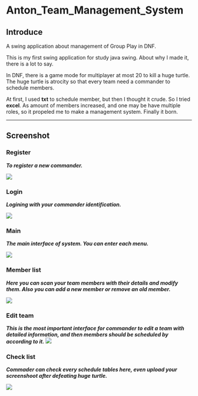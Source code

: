 # Anton_Team_Management_System

## Introduce

A swing application about management of Group Play in DNF.

This is my first swing application for study java swing. About why I made it, there is a lot to say.

In DNF, there is a game mode for multiplayer at most 20 to kill a huge turtle. The huge turtle is atrocity so that every team need a commander to schedule members.

At first, I used **txt** to schedule member, but then I thought it crude. So I tried **excel**. As amount of members increased, and one may be have multiple roles, so it propeled me to make a management system. Finally it born.

----

## Screenshot

### **Register**

***To register a new commander.***

![](https://github.com/frogfans/Anton_Team_Management_System/blob/master/image/register.png)

### **Login**

***Logining with your commander identification.***

![](https://github.com/frogfans/Anton_Team_Management_System/blob/master/image/login.png)

### **Main**

***The main interface of system. You can enter each menu.***

![](https://github.com/frogfans/Anton_Team_Management_System/blob/master/image/main.png)

### **Member list**

***Here you can scan your team members with their details and modify them. Also you can add a new member or remove an old member.***

![](https://github.com/frogfans/Anton_Team_Management_System/blob/master/image/memberList.png)

### **Edit team**

***This is the most important interface for commander to edit a team with detailed information, and then members should be scheduled by according to it.***
![](https://github.com/frogfans/Anton_Team_Management_System/blob/master/image/editTeam.png)

### **Check list**

***Commader can check every schedule tables here, even upload your screenshoot after defeating huge turtle.***

![](https://github.com/frogfans/Anton_Team_Management_System/blob/master/image/checkList.png)
